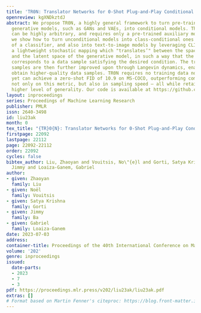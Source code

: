 ```yaml
---
title: 'TR0N: Translator Networks for 0-Shot Plug-and-Play Conditional Generation'
openreview: kgXNDkztdJ
abstract: We propose TR0N, a highly general framework to turn pre-trained unconditional
  generative models, such as GANs and VAEs, into conditional models. The conditioning
  can be highly arbitrary, and requires only a pre-trained auxiliary model. For example,
  we show how to turn unconditional models into class-conditional ones with the help
  of a classifier, and also into text-to-image models by leveraging CLIP. TR0N learns
  a lightweight stochastic mapping which "translates’" between the space of conditions
  and the latent space of the generative model, in such a way that the generated latent
  corresponds to a data sample satisfying the desired condition. The translated latent
  samples are then further improved upon through Langevin dynamics, enabling us to
  obtain higher-quality data samples. TR0N requires no training data nor fine-tuning,
  yet can achieve a zero-shot FID of 10.9 on MS-COCO, outperforming competing alternatives
  not only on this metric, but also in sampling speed – all while retaining a much
  higher level of generality. Our code is available at https://github.com/layer6ai-labs/tr0n.
layout: inproceedings
series: Proceedings of Machine Learning Research
publisher: PMLR
issn: 2640-3498
id: liu23ak
month: 0
tex_title: "{TR}0{N}: Translator Networks for 0-Shot Plug-and-Play Conditional Generation"
firstpage: 22092
lastpage: 22112
page: 22092-22112
order: 22092
cycles: false
bibtex_author: Liu, Zhaoyan and Vouitsis, No\"{e}l and Gorti, Satya Krishna and Ba,
  Jimmy and Loaiza-Ganem, Gabriel
author:
- given: Zhaoyan
  family: Liu
- given: Noël
  family: Vouitsis
- given: Satya Krishna
  family: Gorti
- given: Jimmy
  family: Ba
- given: Gabriel
  family: Loaiza-Ganem
date: 2023-07-03
address: 
container-title: Proceedings of the 40th International Conference on Machine Learning
volume: '202'
genre: inproceedings
issued:
  date-parts:
  - 2023
  - 7
  - 3
pdf: https://proceedings.mlr.press/v202/liu23ak/liu23ak.pdf
extras: []
# Format based on Martin Fenner's citeproc: https://blog.front-matter.io/posts/citeproc-yaml-for-bibliographies/
---
```

